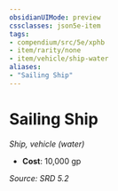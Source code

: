 ```yaml
---
obsidianUIMode: preview
cssclasses: json5e-item
tags:
- compendium/src/5e/xphb
- item/rarity/none
- item/vehicle/ship-water
aliases: 
- "Sailing Ship"
---
```

# Sailing Ship
*Ship, vehicle (water)*  

- **Cost**: 10,000 gp

*Source: SRD 5.2*